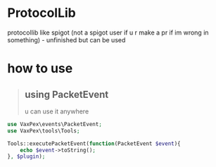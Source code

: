 # ProtocolLib
protocollib like spigot (not a spigot user if u r make a pr if im wrong in something) - unfinished but can be used

# how to use
> ## using PacketEvent
> u can use it anywhere
```php
use VaxPex\events\PacketEvent;
use VaxPex\tools\Tools;

Tools::executePacketEvent(function(PacketEvent $event){
    echo $event->toString();
}, $plugin); 
```
